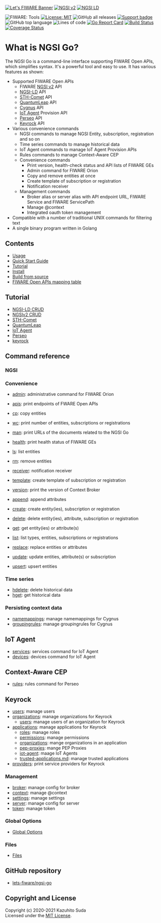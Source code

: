 [![Let's FIWARE Banner](https://raw.githubusercontent.com/lets-fiware/ngsi-go/gh-pages/img/lets-fiware-logo-non-free.png)](https://www.letsfiware.jp/)
[![NGSI v2](https://img.shields.io/badge/NGSI-v2-5dc0cf.svg)](https://fiware-ges.github.io/orion/api/v2/stable/)
[![NGSI LD](https://img.shields.io/badge/NGSI-LD-d6604d.svg)](https://www.etsi.org/deliver/etsi_gs/CIM/001_099/009/01.03.01_60/gs_cim009v010301p.pdf)

![FIWARE: Tools](https://nexus.lab.fiware.org/repository/raw/public/badges/chapters/deployment-tools.svg)
[![License: MIT](https://img.shields.io/github/license/lets-fiware/ngsi-go.svg)](https://opensource.org/licenses/MIT)
![GitHub all releases](https://img.shields.io/github/downloads/lets-fiware/ngsi-go/total)
[![Support badge](https://img.shields.io/badge/tag-fiware-orange.svg?logo=stackoverflow)](https://stackoverflow.com/questions/tagged/fiware+ngsi-go)
<br/>
![GitHub top language](https://img.shields.io/github/languages/top/lets-fiware/ngsi-go)
![Lines of code](https://img.shields.io/tokei/lines/github/lets-fiware/ngsi-go)
[![Go Report Card](https://goreportcard.com/badge/github.com/lets-fiware/ngsi-go)](https://goreportcard.com/report/github.com/lets-fiware/ngsi-go)
[![Build Status](https://travis-ci.com/lets-fiware/ngsi-go.svg?branch=main)](https://travis-ci.com/lets-fiware/ngsi-go)
[![Coverage Status](https://coveralls.io/repos/github/lets-fiware/ngsi-go/badge.svg?branch=main)](https://coveralls.io/github/lets-fiware/ngsi-go?branch=main)

# What is NGSI Go?

The NGSI Go is a command-line interface supporting FIWARE Open APIs, which simplifies syntax.
It's a powerful tool and easy to use. It has various features as shown:

-   Supported FIWARE Open APIs
    -   FIWARE [NGSI v2](https://fiware-ges.github.io/orion/api/v2/stable/) API
    -   [NGSI-LD](https://www.etsi.org/deliver/etsi_gs/CIM/001_099/009/01.03.01_60/gs_cim009v010301p.pdf) API
    -   [STH-Comet](https://github.com/telefonicaid/fiware-sth-comet) API
    -   [QuantumLeap](https://github.com/orchestracities/ngsi-timeseries-api) API
    -   [Cygnus](https://github.com/telefonicaid/fiware-cygnus/blob/master/doc/cygnus-common/installation_and_administration_guide/management_interface_v1.md) API
    -   [IoT Agent](https://github.com/telefonicaid/iotagent-node-lib/blob/master/doc/apiary/iotagent.apib) Provision API
    -   [Perseo](https://github.com/telefonicaid/perseo-fe/blob/master/documentation/api.md) API
    -   [Keyrock](https://github.com/ging/fiware-idm/blob/master/apiary.apib) API
-   Various convenience commands
    -   NGSI commands to manage NGSI Entity, subscription, registration and so on
    -   Time series commands to manage historical data
    -   IoT Agent commands to manage IoT Agent Provision APIs
    -   Rules commands to manage Context-Aware CEP
    -   Convenience commands
        -   Print version, health-check status and API lists of FIWARE GEs
        -   Admin command for FIWARE Orion
        -   Copy and remove entities at once
        -   Create template of subscription or registration
        -   Notification receiver
    -   Management commands
        -   Broker alias or server alias with API endpoint URL, FIWARE Service and FIWARE ServicePath
        -   Manage @context
        -   Integrated oauth token management
-   Compatible with a number of traditional UNIX commands for filtering text
-   A single binary program written in Golang

## Contents

-   [Usage](usage.md)
-   [Quick Start Guide](quick_start_guide.md)
-   [Tutorial](tutorial/index.md)
-   [Install](install.md)
-   [Build from source](build_source.md)
-   [FIWARE Open APIs mapping table](apis_mapping_table.md)

## Tutorial

-   [NGSI-LD CRUD](tutorial/ngsi-ld-crud.md)
-   [NGSIv2 CRUD](tutorial/ngsi-v2-crud.md)
-   [STH-Comet](tutorial/comet.md)
-   [QuantumLeap](tutorial/quantumleap.md)
-   [IoT Agent](tutorial/iot-agent.md)
-   [Perseo](tutorial/perseo.md)
-   [keyrock](tutorial/keyrock.md)

## Command reference

### NGSI

### Convenience

-   [admin](convenience/admin.md): administrative command for FIWARE Orion
-   [apis](convenience/apis.md): print endpoints of FWARE Open APIs
-   [cp](convenience/cp.md): copy entities
-   [wc](convenience/wc.md): print number of entities, subscriptions or registrations
-   [man](convenience/man.md): print  URLs of the documents related to the NGSI Go
-   [health](convenience/health.md): print health status of FIWARE GEs
-   [ls](convenience/ls.md): list entities
-   [rm](convenience/rm.md): remove entities
-   [receiver](convenience/receiver.md): notification receiver
-   [template](convenience/template.md): create template of subscription or registration
-   [version](convenience/version.md): print the version of Context Broker

-   [append](ngsi/append.md): append attributes
-   [create](ngsi/create.md): create entity(ies), subscription or registration
-   [delete](ngsi/delete.md): delete entity(ies), attribute, subscription or registration
-   [get](ngsi/get.md): get entity(ies) or attribute(s)
-   [list](ngsi/list.md): list types, entities, subscriptions or registrations
-   [replace](ngsi/replace.md): replace entities or attributes
-   [update](ngsi/update.md): update entities, attribute(s) or subscription
-   [upsert](ngsi/upsert.md): upsert entities

### Time series

-   [hdelete](time_series/hdelete.md): delete historical data
-   [hget](time_series/hget.md): get historical data

### Persisting context data

-   [namemappings](cygnus/namemappings.md): manage namemappings for Cygnus
-   [groupingrules](cygnus/groupingrules.md): manage groupingrules for Cygnus

## IoT Agent

-   [services](iot_agent/services.md): services command for IoT Agent
-   [devices](iot_agent/devices.md): devices command for IoT Agent

## Context-Aware CEP

-   [rules](cep/rules.md): rules command for Perseo

## Keyrock

-   [users](keyrock/users.md): manage users
-   [organizations](keyrock/organizations.md): manage organizations for Keyrock
    -   [users](keyrock/organizations-users.md): manage users of an organization for Keyrock
-   [applications](keyrock/applications.md): manage applications for Keyrock
    -   [roles](keyrock/applications-roles.md): manage roles
    -   [permissions](keyrock/applications-permissions.md): manage permissions
    -   [organizations](keyrock/applications-organizations.md): mange organizations in an application
    -   [pep-proxies](keyrock/applications-pep-proxies.md): mange PEP Proxies
    -   [iot-agent](keyrock/applications-iot-agent.md): maage IoT Agents
    -   [trusted-applications.md](keyrock/applications-trusted-applications.md): manage trusted applications
-   [providers](keyrock/providers.md): print service providers for Keyrock

### Management

-   [broker](management/broker.md): manage config for broker
-   [context](management/context.md): manage @context
-   [settings](management/settings.md):  manage settings
-   [server](management/server.md): manage config for server
-   [token](management/token.md): manage token

### Global Options

-   [Global Options](global.md)

### Files

-   [Files](files.md)

## GitHub repository

-   [lets-fiware/ngsi-go](https://github.com/lets-fiware/ngsi-go/)

## Copyright and License

Copyright (c) 2020-2021 Kazuhito Suda<br>
Licensed under the [MIT License](https://raw.githubusercontent.com/lets-fiware/ngsi-go/main/LICENSE).
